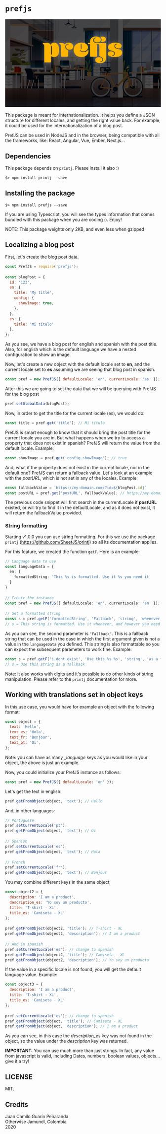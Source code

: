 # `prefjs`

![](./repo/prefjs-repo.jpg)

This package is meant for internationalization. It helps you define a JSON structure for different locales, and getting the right value back. For example, it could be used for the internationalization of a blog post.  

PrefJS can be used in NodeJS and in the browser, being compatible with all the frameworks, like: React, Angular, Vue, Ember, Next.js...

## Dependencies
This package depends on `printj`. Please install it also :)
```
$> npm install printj --save
```

## Installing the package
```
$> npm install prefjs --save
```

If you are using Typescript, you will see the types information that comes bundled with this package when you are coding :). Enjoy!

NOTE: This package weights only 2KB, and even less when gzipped

## Localizing a blog post

First, let's create the blog post data.

```js
const PrefJS = require('prefjs');

const blogPost = {
  id: '123',
  en: {
    title: 'My title',
    config: {
      showImage: true,
    },
  },
  es: {
    title: 'Mi título'
  },
};
```
As you see, we have a blog post for english and spanish with the post title. Also, for english which is the default language we have a nested configuration to show an image.  

Now, let's create a new object with the default locale set to __en__, and the current locale set to __es__ assuming we are seeing that blog post in spanish.

```js
const pref = new PrefJS({ defaultLocale: 'en', currentLocale: 'es' });
```

After this we are going to set the data that we will be querying with PrefJS for the blog post
```js
pref.setGlobalData(blogPost);
```

Now, in order to get the title for the current locale (es), we would do:
```js
const title = pref.get('title'); // Mi título
```

PrefJS is smart enough to know that it should bring the post title for the current locale you are in. But what happens when we try to access a property that does not exist in spanish? PrefJS will return the value from the default locale. Example:
```js
const showImage = pref.get('config.showImage'); // true
```

And, what if the property does not exist in the current locale, nor in the default one? PrefJS can return a fallback value. Let's look at an example with the *postURL*, which is not set in any of the locales. Example:
```js
const fallbackValue = `https://my-domain.com/?id=${blogPost.id}`
const postURL = pref.get('postURL', fallbackValue); // https://my-domain.com/?id=123
```

The previous code snippet will first search in the currentLocale if __postURL__ existed, or will try to find it in the defaultLocale, and as it does not exist, it will return the fallbackValue provided.

### String formatting
Starting v1.0.0 you can use string formatting. For this we use the package `printj` (https://github.com/SheetJS/printj) so all its documentation applies.

For this feature, we created the function `getF`. Here is an example:

```ts
// Language data to use
const languageData = {
  en: {
    formattedString: 'This %s is formatted. Use it %s you need it'
  }
}

// Create the instance
const pref = new PrefJS({ defaultLocale: 'en', currentLocale: 'en' });

// Get a formatted string
const s = pref.getF('formattedString', 'Fallback', 'string', 'whenever, and however');
// s = This string is formatted. Use it whenever, and however you need it
```

As you can see, the second parameter is `"Fallback"`. This is a fallback string that can be used in the case in which the first argument given is not a value in the `languageData` you defined. This string is also formattable so you can expect the subsequent parameters to work fine. Example:

```ts
const s = pref.getF('i.dont.exist', 'Use this %s %s', 'string', 'as a fallback');
// s = Use this string as a fallback
```

Note: it also works with digits and it's possible to do other kinds of string manipulation. Please refer to the `printj` documentation for more.

## Working with translations set in object keys
In this use case, you would have for example an object with the following format:

```js
const object = {
  text: 'Hello',
  text_es: 'Hola',
  text_fr: 'Bonjour',
  text_pt: 'Oi',
};
```
Note: you can have as many *_language* keys as you would like in your object, the above is just an example.

Now, you could initialize your PrefJS instance as follows:
```js
const pref = new PrefJS({ defaultLocale: 'en' });
```

Let's get the text in english:
```js
pref.getFromObject(object, 'text'); // Hello
```

And, in other languages:
```js
// Portuguese
pref.setCurrentLocale('pt');
pref.getFromObject(object, 'text'); // Oi

// Spanish
pref.setCurrentLocale('es');
pref.getFromObject(object, 'text'); // Hola

// French
pref.setCurrentLocale('fr');
pref.getFromObject(object, 'text'); // Bonjour
```

You may combine different keys in the same object:
```js
const object2 = {
  description: 'I am a product',
  description_es: 'Yo soy un producto',
  title: 'T-shirt - XL',
  title_es: 'Camiseta - XL'
};

pref.getFromObject(object2, 'title'); // T-shirt - XL
pref.getFromObject(object2, 'description'); // I am a product

// And in spanish
pref.setCurrentLocale('es'); // change to spanish
pref.getFromObject(object2, 'title'); // Camiseta - XL
pref.getFromObject(object2, 'description'); // Yo soy un producto
```

If the value in a specific locale is not found, you will get the default language value. Example:
```js
const object3 = {
  description: 'I am a product',
  title: 'T-shirt - XL',
  title_es: 'Camiseta - XL'
};

pref.setCurrentLocale('es'); // change to spanish
pref.getFromObject(object, 'title'); // Camiseta - XL
pref.getFromObject(object, 'description'); // I am a product
```
As you can see, in this case the *description_es* key was not found in the object, so the value under the *description* key was returned.  

**IMPORTANT:** You can use much more than just strings. In fact, any value from javascript is valid, including Dates, numbers, boolean values, objects... give it a try!

## LICENSE
MIT.

## Credits
Juan Camilo Guarín Peñaranda  
Otherwise
Jamundí, Colombia  
2020